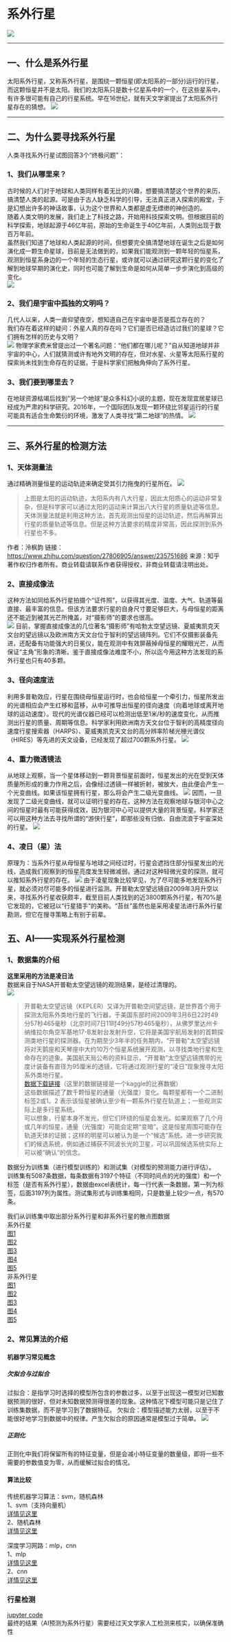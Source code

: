 # 系外行星
![](https://raw.githubusercontent.com/fudanhighai/fudanhighai.github.io/main/src/assets/img/lesson/other/yinhe.jpg)
***
## 一、什么是系外行星
太阳系外行星，又称系外行星，是围绕一颗恒星(即太阳系的一部分)运行的行星，而这颗恒星并不是太阳。我们的太阳系只是数十亿星系中的一个，在这些星系中，有许多很可能有自己的行星系统。早在16世纪，就有天文学家提出了太阳系外行星存在的猜想。
![](https://raw.githubusercontent.com/fudanhighai/fudanhighai.github.io/main/src/assets/img/lesson/other/planet_0.jpg)

***
## 二、为什么要寻找系外行星
人类寻找系外行星试图回答3个“终极问题”：
### 1、我们从哪里来？
古时候的人们对于地球和人类同样有着无比的兴趣，想要搞清楚这个世界的来历，搞清楚人类的起源。可是由于古人缺乏科学的引导，无法真正进入探索的殿堂，于是幻想出许多的神话故事，认为这个世界和人类都是虚无缥缈的神创造的。  
随着人类文明的发展，我们走上了科技之路，开始用科技探索文明。但根据目前的科学探索，地球起源于46亿年前，原始的生命诞生于40亿年前，人类则出现于数百万年前。  
虽然我们知道了地球和人类起源的时间，但想要完全搞清楚地球在诞生之后是如何演化成一颗生命星球，目前是无法做到的，如果我们能观测到一颗年轻的恒星系，观测到恒星系身边的一个年轻的生态行星，或许就可以通过研究这颗行星的变化了解到地球早期的演化史，同时也可能了解到生命是如何从简单一步步演化到高级的变化。  
![](https://raw.githubusercontent.com/fudanhighai/fudanhighai.github.io/main/src/assets/img/lesson/other/where.webp)
### 2、我们是宇宙中孤独的文明吗？
几代人以来，人类一直仰望夜空，想知道自己在宇宙中是否是孤立存在的？  
我们存在着这样的疑问：外星人真的存在吗？它们是否已经造访过我们的星球？它们拥有怎样的历史与文明？  
![](https://raw.githubusercontent.com/fudanhighai/fudanhighai.github.io/main/src/assets/img/lesson/other/loneliness.jpg)
物理学家费米曾提出过一个著名问题：“他们都在哪儿呢？”自从知道地球并非宇宙的中心，人们就猜测或许有地外文明的存在，但对水星、火星等太阳系行星的探索尚未找到生命存在的证据，于是科学家们把触角伸向了系外行星。  

### 3、我们要到哪里去？
在地球资源枯竭后找到“另一个地球”是众多科幻小说的主题，现在发现宜居星球已经成为严肃的科学研究。2016年，一个国际团队发现一颗环绕比邻星运行的行星可能具有适合生命繁衍的环境，激发了人类寻找“第二地球”的热情。
![](https://raw.githubusercontent.com/fudanhighai/fudanhighai.github.io/main/src/assets/img/lesson/other/future.jpg)
***
## 三、系外行星的检测方法
### 1、天体测量法
通过精确测量恒星的运动轨迹来确定受其引力拖曳的行星所在。
![](https://raw.githubusercontent.com/fudanhighai/fudanhighai.github.io/main/src/assets/img/lesson/other/tianticeliang.jpg)
>上图是太阳的运动轨迹，太阳系内有八大行星，因此太阳质心的运动非常复杂，但是科学家可以通过太阳的运动来计算出八大行星的质量轨迹等信息。天体测量法就是利用这种方法，首先观测出恒星的运动轨迹，然后再解算出行星的质量轨迹等信息。但是这种方法要求的精度非常高，因此探测到系外行星也不多。

作者：泠枫韵
链接：https://www.zhihu.com/question/27806905/answer/235751686
来源：知乎
著作权归作者所有。商业转载请联系作者获得授权，非商业转载请注明出处。

### 2、直接成像法
这种方法如同给系外行星拍摄个“证件照”，以获得其光度、温度、大气、轨道等最直接、最丰富的信息。但该方法要求行星的自身尺寸要足够巨大，与母恒星的距离还不能近到被其光芒所掩盖，对“摄影师”的要求也很高。  
![](https://raw.githubusercontent.com/fudanhighai/fudanhighai.github.io/main/src/assets/img/lesson/other/zhijiechengxiang.jpg)
目前，掌握直接成像法的几位著名“摄影师”有哈勃太空望远镜、夏威夷凯克天文台的望远镜以及欧洲南方天文台位于智利的望远镜阵列。它们不仅摄影装备先进，还配备有功能强大的日冕仪，能在观测中有效屏蔽掉母恒星的耀眼光芒，从而保证“主角”形象的清晰。鉴于直接成像法难度不小，所以迄今用这种方法发现的系外行星也只有40多颗。  

### 3、径向速度法
利用多普勒效应，行星在围绕母恒星运行时，也会给恒星一个牵引力，恒星所发出的光谱相应会产生红移和蓝移，从中可推导出恒星的径向速度（向着地球或离开地球的运动速度）。现代的光谱仪器已经可以检测出低至1米/秒的速度变化，从而推测出行星的质量、周期等信息。科学家利用欧洲南方天文台位于智利的高精度径向速度行星搜索器（HARPS）、夏威夷凯克天文台的高分辨率阶梯光栅光谱仪（HIRES）等先进的天文设备，已经发现了超过700颗系外行星。
![](https://raw.githubusercontent.com/fudanhighai/fudanhighai.github.io/main/src/assets/img/lesson/other/jingxiangsudu.jpg)
### 4、重力微透镜法
从地球上观察，当一个星体移动到一颗背景恒星前面时，恒星发出的光在受到天体质量所形成的重力作用之后，会像经过透镜一样被折射，被放大，由此便会产生一个光变曲线。如果该恒星拥有行星，那么将会产生二级光变曲线。
![](https://raw.githubusercontent.com/fudanhighai/fudanhighai.github.io/main/src/assets/img/lesson/other/grivity_0.jpg)
因而，一旦发现了二级光变曲线，就可以证明行星的存在。这种方法在观察地球与银河中心之间的恒星时最有可能获得成效，因为银河中心可以提供大量的背景恒星。科学家还可以用这种方法去寻找所谓的“游侠行星”，即那些没有归依、自由流浪于宇宙深处的行星。
![](https://raw.githubusercontent.com/fudanhighai/fudanhighai.github.io/main/src/assets/img/lesson/other/grivity_1.jpg)
### 4、**凌日（星）法**
原理为：当系外行星从母恒星与地球之间经过时，行星会遮挡住部分恒星发出的光线，造成我们观察到的恒星亮度发生轻微减弱。通过对这种轻微光变的探测，就可以推知系外行星的存在。
![](https://raw.githubusercontent.com/fudanhighai/fudanhighai.github.io/main/src/assets/img/lesson/other/transit.gif)
由于凌星现象比较罕见，为了尽可能多地发现系外行星，就必须对尽可能多的恒星进行监测。开普勒太空望远镜自2009年3月升空以来，寻找系外行星收获颇丰，截至目前人类找到的近3800颗系外行星，有70%是它发现的，它被冠以“行星猎手”的美称。“苔丝”虽然也是采用凌星法进行系外行星勘测，但它在搜寻策略上有别于前辈。  


## 五、AI——实现系外行星检测 
### 1、数据集的介绍
**这里采用的方法是凌日法**  
数据来自于NASA开普勒太空望远镜的观测结果，是经过清理的。  
![](https://raw.githubusercontent.com/fudanhighai/fudanhighai.github.io/main/src/assets/img/lesson/other/KEPLER.jpg)
>开普勒太空望远镜（KEPLER）又译为开普勒空间望远镜，是世界首个用于探测太阳系外类地行星的飞行器，于美国东部时间2009年3月6日22时49分57秒465毫秒（北京时间7日11时49分57秒465毫秒），从佛罗里达州卡纳维拉尔角空军基地17-B发射台发射升空，它将是美国宇航局发射的首颗探测类地行星的探测器。在为期至少3年半的任务期内，“开普勒”太空望远镜将对天鹅座和天琴座中大约10万个恒星系统展开观测，以寻找类地行星和生命存在的迹象。美国航天局公布的资料显示，“开普勒”太空望远镜携带的光度计装备有直径为95厘米的透镜，它将通过观测行星的“凌日”现象搜寻太阳系外类地行星。  
[数据下载链接](https://www.kaggle.com/datasets/keplersmachines/kepler-labelled-time-series-data/code?resource=download)（这里的数据链接是一个kaggle的比赛数据）  
这些数据描述了数千颗恒星的通量（光强度）变化。每颗星都有一个二进制标签2或1。2 表示该恒星被确认至少有一颗系外行星在轨道上；一些观测实际上是多行星系统。  
可以想象，行星本身不发光，但它们环绕的恒星会发光。如果观察了几个月或几年的恒星，通量（光强度）可能会定期“变暗”。这是恒星周围可能存在轨道天体的证据；这样的明星可以被认为是一个“候选”系统。进一步研究我们的候选系统，例如通过捕获不同波长光的卫星，可以巩固候选系统实际上可以被“确认”的信念。  

数据分为训练集（进行模型训练的）和测试集（对模型的预测能力进行评估）。  
训练集有5087条数据，每条数据有3197个特征（不同时间点的光的强度）和一个标签（是否有系外行星），数据由excel表统计，每一行代表一条数据，第一列为标签，后面3197列为属性。测试集形式与训练集相同，只是数量上较少一点，有570条。

我们从训练集中取出部分系外行星和非系外行星的散点图数据  
系外行星  
[图1](https://raw.githubusercontent.com/fudanhighai/fudanhighai.github.io/main/src/assets/img/lesson/stars%20with%20exoplants/number%201.png)  
[图2](https://raw.githubusercontent.com/fudanhighai/fudanhighai.github.io/main/src/assets/img/lesson/stars%20with%20exoplants/number%202.png)  
[图3](https://raw.githubusercontent.com/fudanhighai/fudanhighai.github.io/main/src/assets/img/lesson/stars%20with%20exoplants/number%203.png)   
[图4](https://raw.githubusercontent.com/fudanhighai/fudanhighai.github.io/main/src/assets/img/lesson/stars%20with%20exoplants/number%204.png)  
[图5](https://raw.githubusercontent.com/fudanhighai/fudanhighai.github.io/main/src/assets/img/lesson/stars%20with%20exoplants/number%205.png)  
非系外行星  
[图1](https://raw.githubusercontent.com/fudanhighai/fudanhighai.github.io/main/src/assets/img/lesson/stars%20without%20exoplants/number%201.png)  
[图2](https://raw.githubusercontent.com/fudanhighai/fudanhighai.github.io/main/src/assets/img/lesson/stars%20without%20exoplants/number%202.png)  
[图3](https://raw.githubusercontent.com/fudanhighai/fudanhighai.github.io/main/src/assets/img/lesson/stars%20without%20exoplants/number%203.png)  
[图4](https://raw.githubusercontent.com/fudanhighai/fudanhighai.github.io/main/src/assets/img/lesson/stars%20without%20exoplants/number%204.png)  
[图5](https://raw.githubusercontent.com/fudanhighai/fudanhighai.github.io/main/src/assets/img/lesson/stars%20without%20exoplants/number%205.png)  

### 2、常见算法的介绍
#### 机器学习常见概念
##### 欠拟合与过拟合
过拟合：是指学习时选择的模型所包含的参数过多，以至于出现这一模型对已知数据预测的很好，但对未知数据预测得很差的现象。这种情况下模型可能只是记住了训练集数据，而不是学习到了数据特征。
欠拟合：模型描述能力太弱，以至于不能很好地学习到数据中的规律。产生欠拟合的原因通常是模型过于简单。
![](https://raw.githubusercontent.com/fudanhighai/fudanhighai.github.io/main/src/assets/img/lesson/other/fitting.png)
##### 正则化
正则化中我们将保留所有的特征变量，但是会减小特征变量的数量级，即将一些不需要的参数值变为零，从而缓解过拟合的情况。

#### 算法比较
传统机器学习算法：svm，随机森林  
1、svm（支持向量机）  
[详情见这里](https://blog.csdn.net/qq_42363032/article/details/107210881?ops_request_misc=%257B%2522request%255Fid%2522%253A%2522167487618116800184170971%2522%252C%2522scm%2522%253A%252220140713.130102334..%2522%257D&request_id=167487618116800184170971&biz_id=0&utm_medium=distribute.pc_search_result.none-task-blog-2~all~baidu_landing_v2~default-1-107210881-null-null.142^v71^one_line,201^v4^add_ask&utm_term=svm%E9%80%9A%E4%BF%97%E4%BB%8B%E7%BB%8D&spm=1018.2226.3001.4187)  
2、随机森林  
[详情见这里](https://blog.csdn.net/cg896406166/article/details/83796557?ops_request_misc=&request_id=&biz_id=102&utm_term=%E9%9A%8F%E6%9C%BA%E6%A3%AE%E6%9E%97%E9%80%9A%E4%BF%97%E4%BB%8B%E7%BB%8D&utm_medium=distribute.pc_search_result.none-task-blog-2~all~sobaiduweb~default-2-83796557.142^v71^one_line,201^v4^add_ask&spm=1018.2226.3001.4187)  

深度学习网路：mlp，cnn  
1、mlp  
[详情见这里](https://zhuanlan.zhihu.com/p/473509550)  
2、cnn  
[详情见这里](https://zhuanlan.zhihu.com/p/546593921)  


### 行星检测
[jupyter code](./Exoplanet%20Hunting%20in%20Deep%20Space/archive/code.ipynb)  
最终的结果（AI预测为系外行星）需要经过天文学家人工检测来核实，以确保准确性